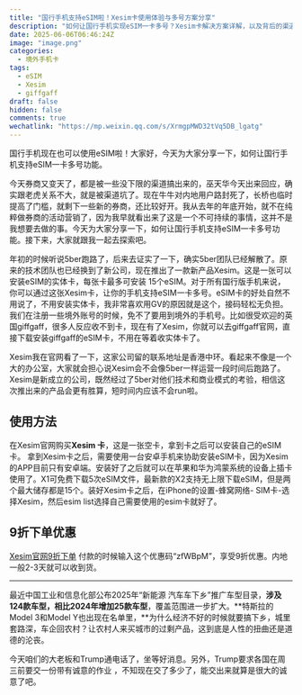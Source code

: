 ```yaml
---
title: "国行手机支持eSIM啦！Xesim卡使用体验与多号方案分享"
description: "如何让国行手机实现eSIM一卡多号？Xesim卡解决方案详解，以及背后的渠道、券商变动、5ber跑路、新能源车下乡政策等新鲜话题。"
date: 2025-06-06T06:46:24Z
image: "image.png"
categories:
  - 境外手机卡
tags:
  - eSIM
  - Xesim
  - giffgaff
draft: false
hidden: false
comments: true
wechatlink: "https://mp.weixin.qq.com/s/XrmgpMWD32tVq5DB_lgatg"
---
```


国行手机现在也可以使用eSIM啦！大家好，今天为大家分享一下，如何让国行手机支持eSIM一卡多号功能。

今天券商又变天了，都是被一些没下限的渠道搞出来的，巫天华今天出来回应，确实跟老虎关系不大，就是被渠道坑了。现在牛牛对内地用户路封死了，长桥也临时提高了门槛，就剩下一些新的券商，还比较好开。我从去年的年底开始，就不在纯粹做券商的活动营销了，因为我早就看出来了这是一个不可持续的事情，这并不是我想要去做的事。今天为大家分享一下，如何让国行手机支持eSIM一卡多号功能。接下来，大家就跟我一起去探索吧。

年初的时候听说5ber跑路了，后来去证实了一下，确实5ber团队已经解散了。原来的技术团队也已经换到了新公司，现在推出了一款新产品Xesim。这是一张可以安装eSIM的实体卡，每张卡最多可安装 15个eSIM。对于所有国行版手机来说，你可以通过这张Xesim卡，让你的手机支持eSIM一卡多号。eSIM卡的好处自然不用说了，不用安装实体卡，我非常喜欢用GV的原因就是这个，接码轻松无负担。我们在注册一些境外账号的时候，免不了要用到境外的手机号。比如很受欢迎的英国giffgaff，很多人反应收不到卡，现在有了Xesim，你就可以去giffgaff官网，直接下载安装giffgaff的eSIM卡，不用在等着收实体卡了。

Xesim我在官网看了一下，这家公司留的联系地址是香港中环。看起来不像是一个大的办公室，大家就会担心说Xesim会不会像5ber一样运营一段时间后跑路了。Xesim是新成立的公司，既然经过了5ber对他们技术和商业模式的考验，相信这次推出来的产品会更有胜算，短时间内应该不会run啦。

## 使用方法

在Xesim官网购买**Xesim 卡**，这是一张空卡，拿到卡之后可以安装自己的eSIM卡。
拿到Xesim卡之后，需要使用一台安卓手机来协助安装eSIM卡，因为Xesim的APP目前只有安卓端。安装好了之后就可以在苹果和华为鸿蒙系统的设备上插卡使用了。X1可免费下载5次eSIM文件，最新款的X2支持无上限下载eSIM，但是两个最大储存都是15个。装好Xesim卡之后，在iPhone的设置-蜂窝网络- SIM卡-选择Xesim，然后esim list选择自己需要使用的esim卡就好了。

## 9折下单优惠

[Xesim官网9折下单](https://xesim.cc/?DIST=RkJOFQ%3D%3D)
付款的时候输入这个优惠码“zfWBpM”，享受9折优惠。内地一般2-3天就可以收到货。

---

最近中国工业和信息化部公布2025年“新能源 汽车车下乡”推广车型目录，**涉及124款车型，相比2024年增加25款车型**，覆盖范围进一步扩大。**特斯拉的Model 3和Model Y也出现在名单里，**为什么经济不好的时候就要搞下乡，城里套路深，车企回农村？让农村人来买城市的过剩产品，这到底是人性的扭曲还是道德的沦丧。

今天咱们的大老板和Trump通电话了，坐等好消息。另外，Trump要求各国在周三前要交一份带有诚意的作业 ，不知现在交了多少了，能交出来就算是很大的诚意了吧。
